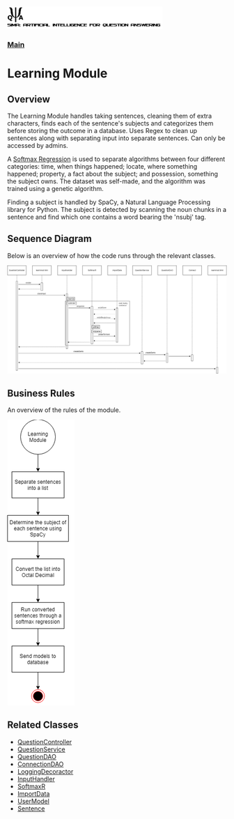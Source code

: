 ![SAI-QA Logo](/Capstone-SAIQA/img/logo.png)
### [Main](/Capstone-SAIQA/README.md)
# Learning Module
## Overview
The Learning Module handles taking sentences, cleaning them of extra characters, finds each of the sentence's subjects and categorizes them before storing the outcome in a database.  Uses Regex to clean up sentences along with separating input into separate sentences.  Can only be accessed by admins.

A [Softmax Regression](https://github.com/mark-mo/docs/blob/master/Capstone-SAIQA/docs/MainAlgorithms.md#softmax-regression) is used to separate algorithms between four different categories: time, when things happened; locate, where something happened; property, a fact about the subject; and possession, something the subject owns.  The dataset was self-made, and the algorithm was trained using a genetic algorithm.

Finding a subject is handled by SpaCy, a Natural Language Processing library for Python.  The subject is detected by scanning the noun chunks in a sentence and find which one contains a word bearing the 'nsubj' tag.

## Sequence Diagram

Below is an overview of how the code runs through the relevant classes.

![Sequence Diagram](/Capstone-SAIQA/img/Learn_Module.png)

## Business Rules

An overview of the rules of the module.

![Business Rules](/Capstone-SAIQA/img/Learn_Rules.png)

## Related Classes
- [QuestionController](https://github.com/mark-mo/docs/blob/master/Capstone-SAIQA/docs/ClassDiagram.md#question-controller)
- [QuestionService](https://github.com/mark-mo/docs/blob/master/Capstone-SAIQA/docs/ClassDiagram.md#services)
- [QuestionDAO](https://github.com/mark-mo/docs/blob/master/Capstone-SAIQA/docs/ClassDiagram.md#dao)
- [ConnectionDAO](https://github.com/mark-mo/docs/blob/master/Capstone-SAIQA/docs/ClassDiagram.md#dao)
- [LoggingDecoractor](https://github.com/mark-mo/docs/blob/master/Capstone-SAIQA/docs/ClassDiagram.md#loggingdecorator)
- [InputHandler](https://github.com/mark-mo/docs/blob/master/Capstone-SAIQA/docs/ClassDiagram.md#inputhandler)
- [SoftmaxR](https://github.com/mark-mo/docs/blob/master/Capstone-SAIQA/docs/ClassDiagram.md#softmaxr)
- [ImportData](https://github.com/mark-mo/docs/blob/master/Capstone-SAIQA/docs/ClassDiagram.md#importdata)
- [UserModel](https://github.com/mark-mo/docs/blob/master/Capstone-SAIQA/docs/ClassDiagram.md#models)
- [Sentence](https://github.com/mark-mo/docs/blob/master/Capstone-SAIQA/docs/ClassDiagram.md#models)
